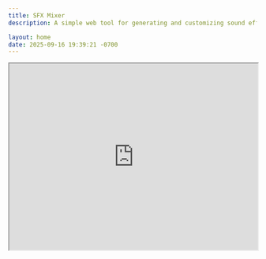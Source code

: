 ```yaml
---
title: SFX Mixer
description: A simple web tool for generating and customizing sound effects built with Tone.js

layout: home
date: 2025-09-16 19:39:21 -0700
---
```



<div 
	class="MixerContainer" 
	style="width: 100%; aspect-ratio: 4 / 3;">
	<iframe height="100%"  width="100%" src="https://nickogibson.github.io/SFX-Mixer/" title="SFX Mixer"></iframe>
</div>
